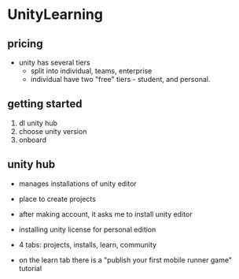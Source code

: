 # UnityLearning

## pricing

- unity has several tiers
  - split into individual, teams, enterprise
  - individual have two "free" tiers - student, and personal.

## getting started

1.  dl unity hub
2.  choose unity version
3.  onboard

## unity hub

- manages installations of unity editor
- place to create projects

- after making account, it asks me to install unity editor
- installing unity license for personal edition

- 4 tabs: projects, installs, learn, community

- on the learn tab there is a "publish your first mobile runner game" tutorial